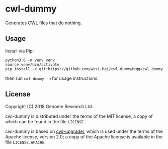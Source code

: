 # cwl-dummy

Generates CWL files that do nothing.

## Usage

Install via Pip:

```
python3.6 -m venv venv
source venv/bin/activate
pip install -e git+https://github.com/wtsi-hgi/cwl-dummy#egg=cwl_dummy
```

then run `cwl-dummy -h` for usage instructions.

## License

Copyright (C) 2018 Genome Research Ltd.

cwl-dummy is distributed under the terms of the MIT license, a copy of
which can be found in the file `LICENSE`.

cwl-dummy is based on [cwl-upgrader][], which is used under the terms of
the Apache license, version 2.0; a copy of the Apache license is
available in the file `LICENSE.APACHE`.

[cwl-upgrader]: https://github.com/common-workflow-language/cwl-upgrader

